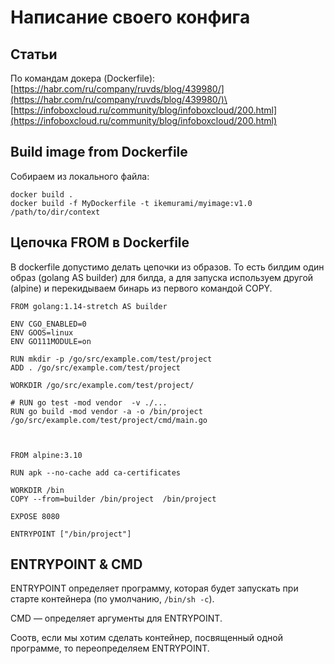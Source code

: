 # Написание своего конфига

## Статьи

По командам докера (Dockerfile):\
[https://habr.com/ru/company/ruvds/blog/439980/](https://habr.com/ru/company/ruvds/blog/439980/)\
[https://infoboxcloud.ru/community/blog/infoboxcloud/200.html](https://infoboxcloud.ru/community/blog/infoboxcloud/200.html)

## Build image from Dockerfile

Собираем из локального файла:

```
docker build .
docker build -f MyDockerfile -t ikemurami/myimage:v1.0 /path/to/dir/context
```

## Цепочка FROM в Dockerfile

В dockerfile допустимо делать цепочки из образов. То есть билдим один образ (golang AS builder) для билда, а для запуска используем другой (alpine) и перекидываем бинарь из первого командой COPY.

```
FROM golang:1.14-stretch AS builder

ENV CGO_ENABLED=0
ENV GOOS=linux
ENV GO111MODULE=on

RUN mkdir -p /go/src/example.com/test/project
ADD . /go/src/example.com/test/project

WORKDIR /go/src/example.com/test/project/

# RUN go test -mod vendor  -v ./...
RUN go build -mod vendor -a -o /bin/project /go/src/example.com/test/project/cmd/main.go



FROM alpine:3.10

RUN apk --no-cache add ca-certificates

WORKDIR /bin
COPY --from=builder /bin/project  /bin/project

EXPOSE 8080

ENTRYPOINT ["/bin/project"]
```

## ENTRYPOINT & CMD

ENTRYPOINT определяет программу, которая будет запускать при старте контейнера (по умолчанию, `/bin/sh -c`).

CMD — определяет аргументы для ENTRYPOINT.&#x20;

Соотв, если мы хотим сделать контейнер, посвященный одной программе, то переопределяем ENTRYPOINT.
